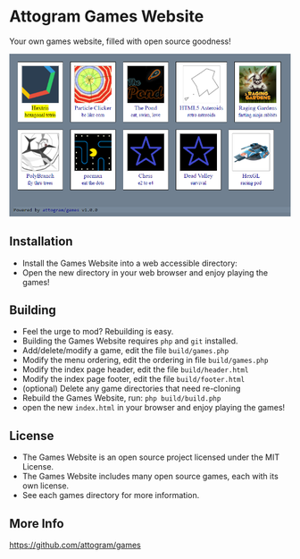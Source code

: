 # Attogram Games Website

Your own games website, filled with open source goodness!

[![Games Website](https://raw.githubusercontent.com/attogram/attogram-docs/master/games/games.png)](https://github.com/attogram/games)

## Installation

* Install the Games Website into a web accessible directory:
* Open the new directory in your web browser and enjoy playing the games!

## Building

* Feel the urge to mod?  Rebuilding is easy.
* Building the Games Website requires `php` and `git` installed.
* Add/delete/modify a game, edit the file `build/games.php`
* Modify the menu ordering, edit the ordering in file `build/games.php`
* Modify the index page header, edit the file `build/header.html`
* Modify the index page footer, edit the file `build/footer.html`
* (optional) Delete any game directories that need re-cloning
* Rebuild the Games Website, run: `php build/build.php`
* open the new `index.html` in your browser and enjoy playing the games!

## License

* The Games Website is an open source project licensed under the MIT License.
* The Games Website includes many open source games, each with its own license.   
* See each games directory for more information.

## More Info

<https://github.com/attogram/games>
